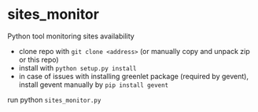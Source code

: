 # sites_monitor
Python tool monitoring sites availability

- clone repo with `git clone <address>` (or manually copy and unpack zip or this repo)
- install with `python setup.py install`
- in case of issues with installing greenlet package (required by gevent), install gevent manually by `pip install gevent`

run python `sites_monitor.py`
